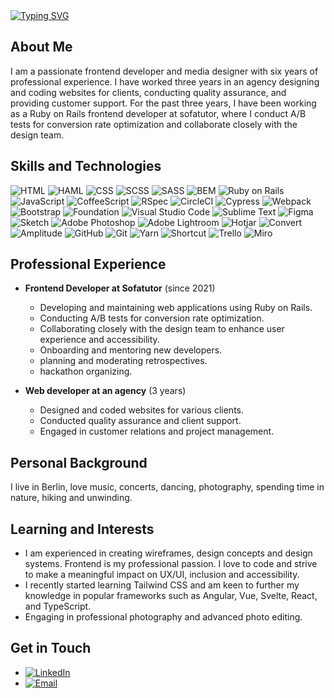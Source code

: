 <div>
<a href="https://git.io/typing-svg"><img src="https://readme-typing-svg.demolab.com?font=DM+Sans&size=32&duration=4000&pause=&color=9C87DD&multiline=true&width=640&lines=Hi%2C+I'm+Chantal.+Nice+to+meet+you!" alt="Typing SVG" /></a>
</div>

## About Me
I am a passionate frontend developer and media designer with six years of professional experience. I have worked three years in an agency designing and coding websites for clients, conducting quality assurance, and providing customer support. For the past three years, I have been working as a Ruby on Rails frontend developer at sofatutor, where I conduct A/B tests for conversion rate optimization and collaborate closely with the design team.

## Skills and Technologies
![HTML](https://img.shields.io/badge/HTML-E34F26?style=flat-square&logo=html5&logoColor=white)
![HAML](https://img.shields.io/badge/HAML-CCCCCC?style=flat-square&logo=haml&logoColor=white)
![CSS](https://img.shields.io/badge/CSS-1572B6?style=flat-square&logo=css3&logoColor=white)
![SCSS](https://img.shields.io/badge/SCSS-CC6699?style=flat-square&logo=sass&logoColor=white)
![SASS](https://img.shields.io/badge/SASS-CC6699?style=flat-square&logo=sass&logoColor=white)
![BEM](https://img.shields.io/badge/BEM-000000?style=flat-square&logo=bem&logoColor=white)
![Ruby on Rails](https://img.shields.io/badge/Ruby_on_Rails-CC0000?style=flat-square&logo=rubyonrails&logoColor=white)
![JavaScript](https://img.shields.io/badge/JavaScript-F7DF1E?style=flat-square&logo=javascript&logoColor=black)
![CoffeeScript](https://img.shields.io/badge/CoffeeScript-2F2625?style=flat-square&logo=coffeescript&logoColor=white)
![RSpec](https://img.shields.io/badge/RSpec-8E44AD?style=flat-square&logo=rspec&logoColor=white)
![CircleCI](https://img.shields.io/badge/CircleCI-343434?style=flat-square&logo=circleci&logoColor=white)
![Cypress](https://img.shields.io/badge/Cypress-17202C?style=flat-square&logo=cypress&logoColor=white)
![Webpack](https://img.shields.io/badge/Webpack-8DD6F9?style=flat-square&logo=webpack&logoColor=black)
![Bootstrap](https://img.shields.io/badge/Bootstrap-563D7C?style=flat-square&logo=bootstrap&logoColor=white)
![Foundation](https://img.shields.io/badge/Foundation-000000?style=flat-square&logo=foundation&logoColor=white)
![Visual Studio Code](https://img.shields.io/badge/Visual_Studio_Code-007ACC?style=flat-square&logo=visual-studio-code&logoColor=white)
![Sublime Text](https://img.shields.io/badge/Sublime_Text-FF9800?style=flat-square&logo=sublime-text&logoColor=white)
![Figma](https://img.shields.io/badge/Figma-F24E1E?style=flat-square&logo=figma&logoColor=white)
![Sketch](https://img.shields.io/badge/Sketch-F7B500?style=flat-square&logo=sketch&logoColor=white)
![Adobe Photoshop](https://img.shields.io/badge/Adobe_Photoshop-31A8FF?style=flat-square&logo=adobe-photoshop&logoColor=white)
![Adobe Lightroom](https://img.shields.io/badge/Adobe_Lightroom-31A8FF?style=flat-square&logo=adobe-lightroom&logoColor=white)
![Hotjar](https://img.shields.io/badge/Hotjar-FD3A5C?style=flat-square&logo=hotjar&logoColor=white)
![Convert](https://img.shields.io/badge/Convert-00A4CC?style=flat-square&logo=convert&logoColor=white)
![Amplitude](https://img.shields.io/badge/Amplitude-0052CC?style=flat-square&logo=amplitude&logoColor=white)
![GitHub](https://img.shields.io/badge/GitHub-181717?style=flat-square&logo=github&logoColor=white)
![Git](https://img.shields.io/badge/Git-F05032?style=flat-square&logo=git&logoColor=white)
![Yarn](https://img.shields.io/badge/Yarn-2C8EBB?style=flat-square&logo=yarn&logoColor=white)
![Shortcut](https://img.shields.io/badge/Shortcut-4EAD90?style=flat-square&logo=shortcut&logoColor=white)
![Trello](https://img.shields.io/badge/Trello-0052CC?style=flat-square&logo=trello&logoColor=white)
![Miro](https://img.shields.io/badge/Miro-050038?style=flat-square&logo=miro&logoColor=white)

## Professional Experience
- **Frontend Developer at Sofatutor** (since 2021)
  - Developing and maintaining web applications using Ruby on Rails.
  - Conducting A/B tests for conversion rate optimization.
  - Collaborating closely with the design team to enhance user experience and accessibility.
  - Onboarding and mentoring new developers.
  - planning and moderating retrospectives. 
  - hackathon organizing.

- **Web developer at an agency** (3 years)
  - Designed and coded websites for various clients.
  - Conducted quality assurance and client support.
  - Engaged in customer relations and project management.

## Personal Background
I live in Berlin, love music, concerts, dancing, photography, spending time in nature, hiking and unwinding.

## Learning and Interests
- I am experienced in creating wireframes, design concepts and design systems. Frontend is my professional passion. I love to code and strive to make a meaningful impact on UX/UI, inclusion and accessibility.
- I recently started learning Tailwind CSS and am keen to further my knowledge in popular frameworks such as Angular, Vue, Svelte, React, and TypeScript.
- Engaging in professional photography and advanced photo editing.

## Get in Touch
- [![LinkedIn](https://img.shields.io/badge/LinkedIn-0077B5?style=flat-square&logo=linkedin&logoColor=white)]([https://www.linkedin.com/in/chantal-fee-preissler/](https://www.linkedin.com/in/chantal-preissler-014873217/))
- [![Email](https://img.shields.io/badge/Email-D14836?style=flat-square&logo=gmail&logoColor=white)](mailto:chantalpreissler@gmail.com)
